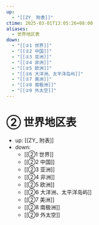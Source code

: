 ```yaml
---
up:
  - "[[ZY_ 附表]]"
ctime: 2025-03-01T13:05:26+08:00
aliases:
  - 世界地区表
down:
  - "[[②1 世界]]"
  - "[[②2 中国]]"
  - "[[②3 亚洲]]"
  - "[[②4 非洲]]"
  - "[[②5 欧洲]]"
  - "[[②6 大洋洲、太平洋岛屿]]"
  - "[[②7 美洲]]"
  - "[[②8 南极洲]]"
  - "[[②9 外太空]]"
---
```


# ② 世界地区表

- up: [[ZY_ 附表]]
- down:	
	- [[②1 世界]]
	- [[②2 中国]]
	- [[②3 亚洲]]
	- [[②4 非洲]]
	- [[②5 欧洲]]
	- [[②6 大洋洲、太平洋岛屿]]
	- [[②7 美洲]]
	- [[②8 南极洲]]
	- [[②9 外太空]]
	
